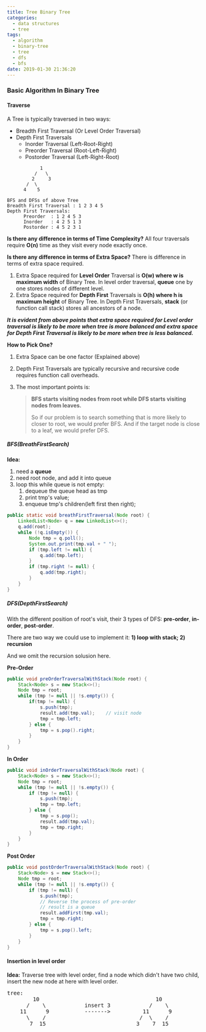 ```yaml
---
title: Tree Binary Tree
categories:
  - data structures
  - tree
tags:
  - algorithm
  - binary-tree
  - tree
  - dfs
  - bfs
date: 2019-01-30 21:36:20
---
```




### Basic Algorithm In Binary Tree

#### Traverse

A Tree is typically traversed in two ways:

- Breadth First Traversal (Or Level Order Traversal)
- Depth First Traversals
    - Inorder Traversal (Left-Root-Right)
    - Preorder Traversal (Root-Left-Right)
    - Postorder Traversal (Left-Right-Root)

```
            1
          /   \
         2     3
       /  \
      4    5

BFS and DFSs of above Tree
Breadth First Traversal : 1 2 3 4 5
Depth First Traversals:
      Preorder  : 1 2 4 5 3 
      Inorder   : 4 2 5 1 3 
      Postorder : 4 5 2 3 1
```

**Is there any difference in terms of Time Complexity?**
All four traversals require **O(n)** time as they visit every node exactly once.

**Is there any difference in terms of Extra Space?**
There is difference in terms of extra space required.

1. Extra Space required for **Level Order** Traversal is **O(w) where w is maximum width** of Binary Tree. In level order traversal, **queue** one by one stores nodes of different level.
2. Extra Space required for **Depth First** Traversals is **O(h) where h is maximum height** of Binary Tree. In Depth First Traversals, **stack** (or function call stack) stores all ancestors of a node.

***It is evident from above points that extra space required for Level order traversal is likely to be more when tree is more balanced and extra space for Depth First Traversal is likely to be more when tree is less balanced.***

**How to Pick One?**

1. Extra Space can be one factor (Explained above)

2. Depth First Traversals are typically recursive and recursive code requires function call overheads.

3. The most important points is:

    > **BFS starts visiting nodes from root while DFS starts visiting nodes from leaves.** 
    >
    > So if our problem is to search something that is more likely to closer to root, we would prefer BFS. And if the target node is close to a leaf, we would prefer DFS.

##### BFS(BreathFirstSearch)

**Idea:**

1. need a **queue**
2. need root node, and add it into queue
3. loop this while queue is not empty:
    1. dequeue the queue head as tmp
    2. print tmp's value;
    3. enqueue tmp's children(left first then right);

```java
public static void breathFirstTraversal(Node root) {
    LinkedList<Node> q = new LinkedList<>();
    q.add(root);
    while (!q.isEmpty()) {
        Node tmp = q.poll();
        System.out.print(tmp.val + " ");
        if (tmp.left != null) {
            q.add(tmp.left);
        }
        if (tmp.right != null) {
            q.add(tmp.right);
        }
    }
}
```

##### DFS(DepthFirstSearch)

With the different position of root's visit, their 3 types of DFS: **pre-order**, **in-order**, **post-order**.

There are two way we could use to implement it: **1) loop with stack; 2) recursion**

And we omit the recursion solusion here.

**Pre-Order**

```java
public void preOrderTraversalWithStack(Node root) {
    Stack<Node> s = new Stack<>();
    Node tmp = root;
    while (tmp != null || !s.empty()) {
        if(tmp != null) {
            s.push(tmp);
            result.add(tmp.val);	// visit node
            tmp = tmp.left;
        } else {
            tmp = s.pop().right;
        }
    }
}
```

**In Order**

```java
public void inOrderTraversalWithStack(Node root) {
    Stack<Node> s = new Stack<>();
    Node tmp = root;
    while (tmp != null || !s.empty()) {
        if (tmp != null) {
            s.push(tmp);
            tmp = tmp.left;
        } else {
            tmp = s.pop();
            result.add(tmp.val);
            tmp = tmp.right;
        }
    }
}
```

**Post Order**

```java
public void postOrderTraversalWithStack(Node root) {
    Stack<Node> s = new Stack<>();
    Node tmp = root;
    while (tmp != null || !s.empty()) {
        if (tmp != null) {
            s.push(tmp);
            // Reverse the process of pre-order
            // result is a queue
            result.addFirst(tmp.val);
            tmp = tmp.right;
        } else {
            tmp = s.pop().left;
        }
    }
}
```

#### Insertion in level order

**Idea:** Traverse tree with level order, find a node which didn't have two child, insert the new node at here with level order.

<pre>
tree: 
        10                                    10
      /    \            insert 3            /    \
    11      9           -------&gt;          11      9
      \    /                             /  \    /
       7  15                            3    7  15
</pre>

